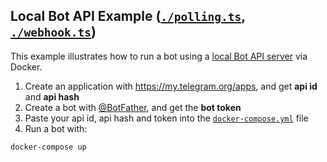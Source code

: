 ## Local Bot API Example ([`./polling.ts`](./polling.ts), [`./webhook.ts`](./webhook.ts))

This example illustrates how to run a bot using a
[local Bot API server](https://core.telegram.org/bots/api#using-a-local-bot-api-server)
via Docker.

1. Create an application with <https://my.telegram.org/apps>, and get **api id**
   and **api hash**
2. Create a bot with [@BotFather](https://t.me/BotFather), and get the **bot
   token**
3. Paste your api id, api hash and token into the
   [`docker-compose.yml`](./docker-compose.yml) file
4. Run a bot with:

```shell
docker-compose up
```
